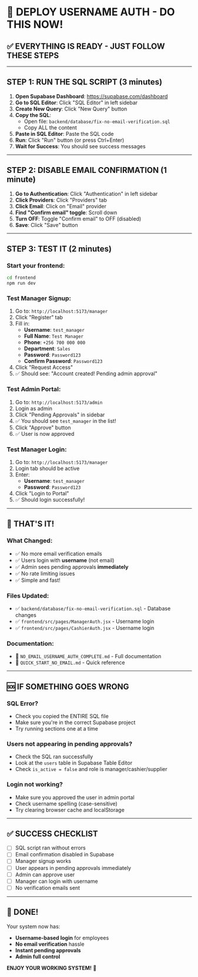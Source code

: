 # 🚀 DEPLOY USERNAME AUTH - DO THIS NOW!

## ✅ EVERYTHING IS READY - JUST FOLLOW THESE STEPS

---

## STEP 1: RUN THE SQL SCRIPT (3 minutes)

1. **Open Supabase Dashboard**: https://supabase.com/dashboard
2. **Go to SQL Editor**: Click "SQL Editor" in left sidebar
3. **Create New Query**: Click "New Query" button
4. **Copy the SQL**: 
   - Open file: `backend/database/fix-no-email-verification.sql`
   - Copy ALL the content
5. **Paste in SQL Editor**: Paste the SQL code
6. **Run**: Click "Run" button (or press Ctrl+Enter)
7. **Wait for Success**: You should see success messages

---

## STEP 2: DISABLE EMAIL CONFIRMATION (1 minute)

1. **Go to Authentication**: Click "Authentication" in left sidebar
2. **Click Providers**: Click "Providers" tab
3. **Click Email**: Click on "Email" provider
4. **Find "Confirm email" toggle**: Scroll down
5. **Turn OFF**: Toggle "Confirm email" to OFF (disabled)
6. **Save**: Click "Save" button

---

## STEP 3: TEST IT (2 minutes)

### Start your frontend:
```bash
cd frontend
npm run dev
```

### Test Manager Signup:
1. Go to: `http://localhost:5173/manager`
2. Click "Register" tab
3. Fill in:
   - **Username**: `test_manager`
   - **Full Name**: `Test Manager`
   - **Phone**: `+256 700 000 000`
   - **Department**: `Sales`
   - **Password**: `Password123`
   - **Confirm Password**: `Password123`
4. Click "Request Access"
5. ✅ Should see: "Account created! Pending admin approval"

### Test Admin Portal:
1. Go to: `http://localhost:5173/admin`
2. Login as admin
3. Click "Pending Approvals" in sidebar
4. ✅ You should see `test_manager` in the list!
5. Click "Approve" button
6. ✅ User is now approved

### Test Manager Login:
1. Go to: `http://localhost:5173/manager`
2. Login tab should be active
3. Enter:
   - **Username**: `test_manager`
   - **Password**: `Password123`
4. Click "Login to Portal"
5. ✅ Should login successfully!

---

## 🎉 THAT'S IT!

### What Changed:
- ✅ No more email verification emails
- ✅ Users login with **username** (not email)
- ✅ Admin sees pending approvals **immediately**
- ✅ No rate limiting issues
- ✅ Simple and fast!

### Files Updated:
- ✅ `backend/database/fix-no-email-verification.sql` - Database changes
- ✅ `frontend/src/pages/ManagerAuth.jsx` - Username login
- ✅ `frontend/src/pages/CashierAuth.jsx` - Username login

### Documentation:
- 📖 `NO_EMAIL_USERNAME_AUTH_COMPLETE.md` - Full documentation
- 🚀 `QUICK_START_NO_EMAIL.md` - Quick reference

---

## 🆘 IF SOMETHING GOES WRONG

### SQL Error?
- Check you copied the ENTIRE SQL file
- Make sure you're in the correct Supabase project
- Try running sections one at a time

### Users not appearing in pending approvals?
- Check the SQL ran successfully
- Look at the `users` table in Supabase Table Editor
- Check `is_active = false` and role is manager/cashier/supplier

### Login not working?
- Make sure you approved the user in admin portal
- Check username spelling (case-sensitive)
- Try clearing browser cache and localStorage

---

## ✅ SUCCESS CHECKLIST

- [ ] SQL script ran without errors
- [ ] Email confirmation disabled in Supabase
- [ ] Manager signup works
- [ ] User appears in pending approvals immediately
- [ ] Admin can approve user
- [ ] Manager can login with username
- [ ] No verification emails sent

---

## 🎊 DONE!

Your system now has:
- **Username-based login** for employees
- **No email verification** hassle
- **Instant pending approvals**
- **Admin full control**

**ENJOY YOUR WORKING SYSTEM!** 🚀

